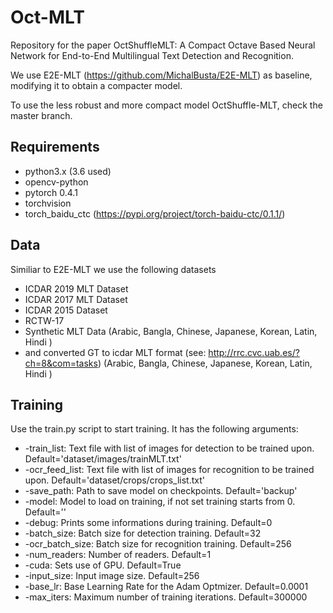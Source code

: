 # Oct-MLT

Repository for the paper OctShuffleMLT: A Compact Octave Based Neural Network for End-to-End Multilingual Text Detection and Recognition.

We use E2E-MLT (https://github.com/MichalBusta/E2E-MLT) as baseline, modifying it to obtain a compacter model.

To use the less robust and more compact model OctShuffle-MLT, check the master branch.

## Requirements

- python3.x (3.6 used)
- opencv-python
- pytorch 0.4.1
- torchvision 
- torch_baidu_ctc (https://pypi.org/project/torch-baidu-ctc/0.1.1/)

## Data

Similiar to E2E-MLT we use the following datasets

- ICDAR 2019 MLT Dataset
- ICDAR 2017 MLT Dataset
- ICDAR 2015 Dataset
- RCTW-17
- Synthetic MLT Data (Arabic, Bangla, Chinese, Japanese, Korean, Latin, Hindi )
- and converted GT to icdar MLT format (see: http://rrc.cvc.uab.es/?ch=8&com=tasks) (Arabic, Bangla, Chinese, Japanese, Korean, Latin, Hindi )
    
## Training
    
Use the train.py script to start training. It has the following arguments:
    
- -train_list: Text file with list of images for detection to be trained upon. Default='dataset/images/trainMLT.txt'
- -ocr_feed_list: Text file with list of images for recognition to be trained upon. Default='dataset/crops/crops_list.txt'
- -save_path: Path to save model on checkpoints. Default='backup'
- -model: Model to load on training, if not set training starts from 0. Default=''
- -debug: Prints some informations during training. Default=0
- -batch_size: Batch size for detection training. Default=32
- -ocr_batch_size: Batch size for recognition training. Default=256
- -num_readers: Number of readers. Default=1
- -cuda: Sets use of GPU. Default=True
- -input_size: Input image size. Default=256
- -base_lr: Base Learning Rate for the Adam Optmizer. Default=0.0001
- -max_iters: Maximum number of training iterations. Default=300000
